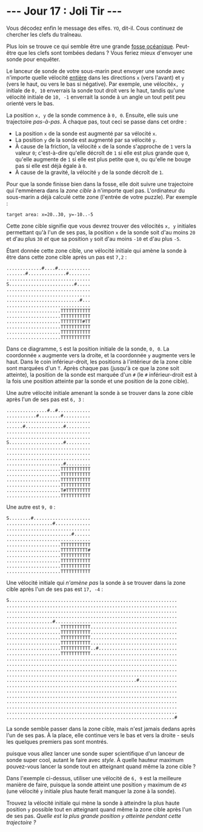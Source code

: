 # --- Jour 17 : Joli Tir ---

Vous décodez enfin le message des elfes. ``YO``, dit-il. Cous continuez de chercher les clefs du traîneau.

Plus loin se trouve ce qui semble être une grande [fosse océanique](https://fr.wikipedia.org/wiki/Fosse_oc%C3%A9anique). Peut-être que les clefs sont tombées dedans ? Vous feriez mieux d'envoyer une sonde pour enquêter.

Le lanceur de sonde de votre sous-marin peut envoyer une sonde avec n'importe quelle vélocité [entière](https://fr.wikipedia.org/wiki/Entier_relatif) dans les directions `x` (vers l'avant) et `y` (vers le haut, ou vers le bas si négative). Par exemple, une vélocité``x, y`` initiale de ``0, 10`` enverrais la sonde tout droit vers le haut, tandis qu'une vélocité initiale de ``10, -1`` enverrait la sonde à un angle un tout petit peu orienté vers le bas.

La position ``x, y`` de la sonde commence à ``0, 0``. Ensuite, elle suis une trajectoire *pas-à-pas*. À chaque pas, tout ceci se passe dans cet ordre :

- La position `x` de la sonde est augmenté par sa vélocité `x`.
- La position `y` de la sonde est augmenté par sa vélocité `y`.
- À cause de la friction, la vélocité `x` de la sonde s'approche de `1` vers la valeur `0`; c'est-à-dire qu'elle décroît de `1` si elle est plus grande que `0`, qu'elle augmente de `1` si elle est plus petite que `0`, ou qu'elle ne bouge pas si elle est déjà égale à `0`.
- À cause de la gravité, la vélocité `y` de la sonde décroît de `1`.

Pour que la sonde finisse bien dans la fosse, elle doit suivre une trajectoire qui l'emmènera dans la *zone cible* à n'importe quel pas. L'ordinateur du sous-marin a déjà calculé cette zone (l'entrée de votre puzzle). Par exemple :

```targetArea
target area: x=20..30, y=-10..-5
```

Cette zone cible signifie que vous devrez trouver des vélocités `x, y` initiales permettant qu'à l'un de ses pas, la position `x` de la sonde soit d'au moins `20` et d'au plus `30` *et* que sa position `y` soit d'au moins `-10` et d'au plus `-5`.

Étant donnée cette zone cible, une vélocité initiale qui amène la sonde à être dans cette zone cible après un pas est ``7,2`` :

```trickShot
.............#....#............
.......#..............#........
...............................
S........................#.....
...............................
...............................
...........................#...
...............................
....................TTTTTTTTTTT
....................TTTTTTTTTTT
....................TTTTTTTT#TT
....................TTTTTTTTTTT
....................TTTTTTTTTTT
....................TTTTTTTTTTT
```

Dans ce diagramme, `S` est la position initiale de la sonde, `0, 0`. La coordonnée `x` augmente vers la droite, et la coordonnée `y` augmente vers le haut. Dans le coin inférieur-droit, les positions à l'intérieur de la zone cible sont marquées d'un `T`. Après chaque pas (jusqu'à ce que la zone soit atteinte), la position de la sonde est marquée d'un `#` (le `#` inférieur-droit est à la fois une position atteinte par la sonde et une position de la zone cible).

Une autre vélocité initiale amenant la sonde à se trouver dans la zone cible après l'un de ses pas est ``6, 3`` :

```trickShot
...............#..#............
...........#........#..........
...............................
......#..............#.........
...............................
...............................
S....................#.........
...............................
...............................
...............................
.....................#.........
....................TTTTTTTTTTT
....................TTTTTTTTTTT
....................TTTTTTTTTTT
....................TTTTTTTTTTT
....................T#TTTTTTTTT
....................TTTTTTTTTTT
```

Une autre est ``9, 0`` :

```trickShot
S........#.....................
.................#.............
...............................
........................#......
...............................
....................TTTTTTTTTTT
....................TTTTTTTTTT#
....................TTTTTTTTTTT
....................TTTTTTTTTTT
....................TTTTTTTTTTT
....................TTTTTTTTTTT
```

Une vélocité initiale qui *n'amène pas* la sonde à se trouver dans la zone cible après l'un de ses pas est ``17, -4`` :

```trickShot
S..............................................................
...............................................................
...............................................................
...............................................................
.................#.............................................
....................TTTTTTTTTTT................................
....................TTTTTTTTTTT................................
....................TTTTTTTTTTT................................
....................TTTTTTTTTTT................................
....................TTTTTTTTTTT..#.............................
....................TTTTTTTTTTT................................
...............................................................
...............................................................
...............................................................
...............................................................
................................................#..............
...............................................................
...............................................................
...............................................................
...............................................................
...............................................................
...............................................................
..............................................................#
```

La sonde semble passer dans la zone cible, mais n'est jamais dedans après l'un de ses pas. À la place, elle continue vers le bas et vers la droite - seuls les quelques premiers pas sont montrés.

puisque vous allez lancer une sonde super scientifique d'un lanceur de sonde super cool, autant le faire avec *style*. À quelle hauteur maximum pouvez-vous lancer la sonde tout en atteignant quand même la zone cible ?

Dans l'exemple ci-dessus, utiliser une vélocité de ``6, 9`` est la meilleure manière de faire, puisque la sonde atteint une position `y` maximum de *`45`* (une vélocité `y` initiale plus haute ferait manquer la zone à la sonde).

Trouvez la vélocité initiale qui mène la sonde à atteindre la plus haute position `y` possible tout en atteignant quand même la zone cible après l'un de ses pas. *Quelle est la plus grande position `y` atteinte pendant cette trajectoire ?*
